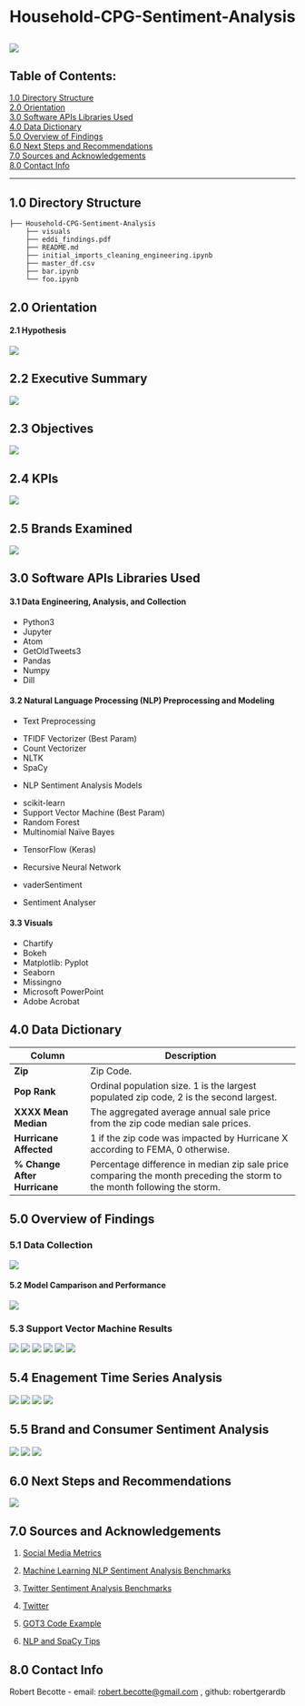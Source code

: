 # Household-CPG-Sentiment-Analysis
![](./visuals/00_slides/Slide1.PNG)
---
## Table of Contents:
[1.0 Directory Structure](#10-directory-structure)<br>
[2.0 Orientation](#20-orientation)<br>
[3.0 Software APIs Libraries Used](#30-software-apis-libraries-used)<br>
[4.0 Data Dictionary](#40-data-dictionary)<br>
[5.0 Overview of Findings](#50-high-level-overview-of-findings)<br>
[6.0 Next Steps and Recommendations](#60-next-steps-and-recommendations)<br>
[7.0 Sources and Acknowledgements](#70-sources-and-acknowledgements)<br>
[8.0 Contact Info](#80-contact-info)<br>

---
## 1.0 Directory Structure
```
├── Household-CPG-Sentiment-Analysis
    ├── visuals
    ├── eddi_findings.pdf
    ├── README.md
    ├── initial_imports_cleaning_engineering.ipynb
    ├── master_df.csv
    ├── bar.ipynb
    └── foo.ipynb
```    
## 2.0 Orientation

#### 2.1 Hypothesis
![](./visuals/00_slides/Slide3.PNG)

## 2.2 Executive Summary
![](./visuals/00_slides/Slide6.PNG)

## 2.3 Objectives
![](./visuals/00_slides/Slide6.PNG)

## 2.4 KPIs
![](./visuals/00_slides/Slide7.PNG)

## 2.5 Brands Examined
![](./visuals/00_slides/Slide8.PNG)

## 3.0 Software APIs Libraries Used

#### 3.1 Data Engineering, Analysis, and Collection
- Python3
- Jupyter
- Atom
- GetOldTweets3
- Pandas
- Numpy
- Dill

#### 3.2 Natural Language Processing (NLP) Preprocessing and Modeling
* Text Preprocessing
- TFIDF Vectorizer (Best Param)
- Count Vectorizer
- NLTK
- SpaCy
* NLP Sentiment Analysis Models
- scikit-learn
- Support Vector Machine (Best Param)
- Random Forest
- Multinomial Naïve Bayes
* TensorFlow (Keras)
- Recursive Neural Network
* vaderSentiment
- Sentiment Analyser

#### 3.3 Visuals
- Chartify
- Bokeh
- Matplotlib: Pyplot
- Seaborn
- Missingno
- Microsoft PowerPoint
- Adobe Acrobat

## 4.0 Data Dictionary

| Column | Description |
| --- | --- |
| **Zip** | Zip Code. |
| **Pop Rank** | Ordinal population size. 1 is the largest populated zip code, 2 is the second largest. |
| **XXXX Mean Median** | The aggregated average annual sale price from the zip code median sale prices. |
| **Hurricane Affected** | 1 if the zip code was impacted by Hurricane X according to FEMA, 0 otherwise. |
| **% Change After Hurricane** | Percentage difference in median zip sale price comparing the month preceding the storm to the month following the storm.|

## 5.0 Overview of Findings

### 5.1 Data Collection
![](./visuals/00_slides/Slide8.PNG)

#### 5.2 Model Camparison and Performance
![](./visuals/00_slides/Slide13.PNG)

### 5.3 Support Vector Machine Results
![](./visuals/00_slides/Slide14.PNG)
![](./visuals/00_slides/Slide15.PNG)
![](./visuals/00_slides/Slide16.PNG)
![](./visuals/00_slides/Slide17.PNG)
![](./visuals/00_slides/Slide19.PNG)
![](./visuals/00_slides/Slide20.PNG)

## 5.4 Enagement Time Series Analysis
![](./visuals/00_slides/Slide22.PNG)
![](./visuals/00_slides/Slide23.PNG)
![](./visuals/00_slides/Slide24.PNG)
![](./visuals/00_slides/Slide25.PNG)

## 5.5 Brand and Consumer Sentiment Analysis
![](./visuals/00_slides/Slide27.PNG)
![](./visuals/00_slides/Slide29.PNG)
![](./visuals/00_slides/Slide30.PNG)

## 6.0 Next Steps and Recommendations
![](./visuals/00_slides/Slide32.PNG)

## 7.0 Sources and Acknowledgements
1. <a href="https://sproutsocial.com/insights/twitter-mentions/">Social Media Metrics</a>

2. <a href="http://nlpprogress.com/english/sentiment_analysis.html">Machine Learning NLP Sentiment Analysis Benchmarks</a>

3. <a href="https://pdfs.semanticscholar.org/d0a5/21c8cc0508f1003f3e1d1fbf49780d9062f7.pdf">Twitter Sentiment Analysis Benchmarks</a>

4. <a href="http://twitter.com>NLP Sentiment Analysis Benchmarks">Twitter</a>

5. <a href="https://towardsdatascience.com/how-to-scrape-tweets-from-twitter-59287e20f0f1">GOT3 Code Example</a>

6. <a href="https://towardsdatascience.com/machine-learning-for-text-classification-using-spacy-in-python-b276b4051a49">NLP and SpaCy Tips</a>

## 8.0 Contact Info
Robert Becotte - email: robert.becotte@gmail.com , github: robertgerardb <br>
